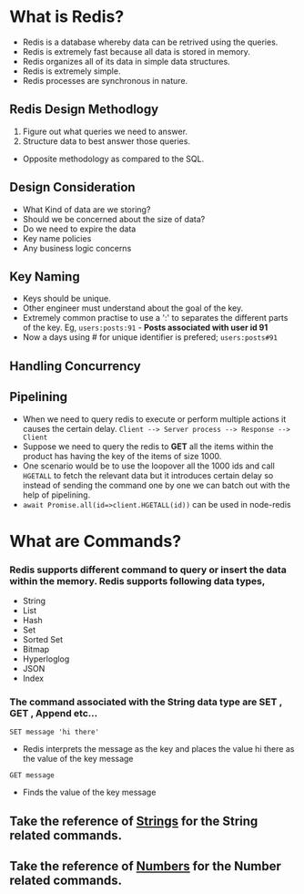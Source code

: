 # What is **Redis**?
- Redis is a database whereby data can be retrived using the queries.
- Redis is extremely fast because all data is stored in memory.
- Redis organizes all of its data in simple data structures.
- Redis is extremely simple.
- Redis processes are synchronous in nature.


## Redis Design Methodlogy
1. Figure out what queries we need to answer.
2. Structure data to best answer those queries.
- Opposite methodology as compared to the SQL.

## Design Consideration
- What Kind of data are we storing?                
- Should we be concerned about the size of data?   
- Do we need to expire the data
- Key name policies
- Any business logic concerns

## Key Naming
- Keys should be unique.
- Other engineer must understand about the goal of the key.
- Extremely common practise to use a ':' to separates the different parts of the key. Eg,  `users:posts:91` - **Posts associated with user id 91**
- Now a days using # for unique identifier is prefered; `users:posts#91`

## Handling Concurrency


## Pipelining
- When we need to query redis to execute or perform multiple actions it causes the certain delay.
`Client --> Server process --> Response --> Client`
- Suppose we need to query the redis to **GET** all the items within the product has having the key of the items of size 1000.
- One scenario would be to use the loopover all the 1000 ids and call `HGETALL` to fetch the relevant data but it introduces certain delay so instead of sending
the command one by one we can batch out with the help of pipelining.
- `await Promise.all(id=>client.HGETALL(id))` can be used in node-redis



# What are Commands?
### Redis supports different command to query or insert the data within the memory. Redis supports following data types,
- String
- List
- Hash
- Set
- Sorted Set
- Bitmap
- Hyperloglog
- JSON
- Index

### The command associated with the **String** data type are **SET** , **GET** , **Append** etc...
`SET message 'hi there'`
- Redis interprets the message as the key and places the value hi there as the value of the key message

`GET message`
- Finds the value of the key message

## Take the reference of [Strings](strings/strings.md) for the String related commands.
## Take the reference of [Numbers](/numbers/numbers.md) for the Number related commands.

